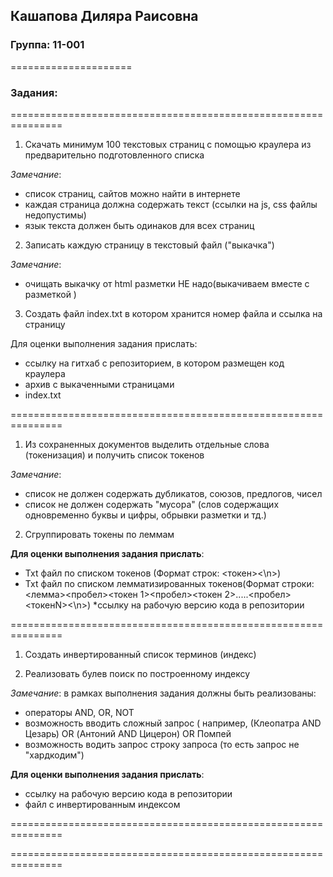 ## Кашапова Диляра Раисовна
### Группа: 11-001
=====================
### Задания:
===============================================================
1. Скачать минимум 100 текстовых страниц с помощью краулера из  предварительно  подготовленного списка

*Замечание*:
  * список страниц, сайтов можно найти в интернете
  * каждая страница должна содержать текст (ссылки на js, css файлы недопустимы)
  * язык текста  должен быть одинаков для всех страниц
    
2. Записать каждую страницу в  текстовый файл ("выкачка")

*Замечание*:  
  * очищать выкачку от html разметки  НЕ надо(выкачиваем вместе с разметкой )

3. Создать файл index.txt в котором хранится номер файла и ссылка на страницу

Для оценки выполнения  задания прислать:

 * ссылку на гитхаб с репозиторием, в котором размещен код краулера
 * архив с выкаченными страницами 
 * index.txt

===============================================================

1. Из сохраненных документов выделить отдельные слова (токенизация) и получить список токенов

*Замечание*:
  * список не должен содержать дубликатов, союзов, предлогов, чисел
  * список не должен  содержать "мусора" (слов содержащих одновременно буквы и цифры, обрывки разметки и тд.)
    
2. Сгруппировать токены по леммам

**Для оценки выполнения задания прислать**:

  * Txt файл по списком токенов (Формат строк: <токен><\n>)
  * Txt файл по списком лемматизированных токенов(Формат строки: <лемма><пробел><токен 1><пробел><токен 2>.....<пробел><токенN><\n>)
  *ссылку на рабочую версию кода в репозитории
   
===============================================================

1. Создать инвертированный список терминов (индекс)

2. Реализовать булев поиск по построенному индексу

*Замечание*:  в рамках выполнения задания должны быть реализованы:
  * операторы AND, OR, NOT
  * возможность вводить сложный запрос ( например, (Клеопатра  AND Цезарь) OR (Антоний AND Цицерон) OR Помпей
  * возможность водить  запрос  строку запроса (то есть запрос не "хардкодим")

**Для оценки выполнения задания прислать**:
  * ссылку на рабочую версию кода в репозитории
  * файл с инвертированным индексом
   
===============================================================


   
===============================================================

